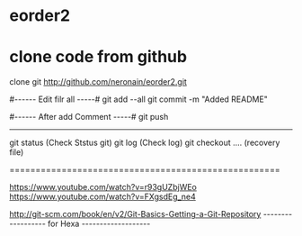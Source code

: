 # eorder2

# clone code from github
clone git http://github.com/neronain/eorder2.git

#------ Edit filr all -----#
git add --all
git commit -m "Added README"

#------ After add Comment -----#
git push

-------------------------
git status (Check Ststus git)
git log (Check log)
git checkout .... (recovery file)

====================================================

https://www.youtube.com/watch?v=r93gUZbjWEo
https://www.youtube.com/watch?v=FXgsdEg_ne4


http://git-scm.com/book/en/v2/Git-Basics-Getting-a-Git-Repository
------------------ for Hexa -------------------
